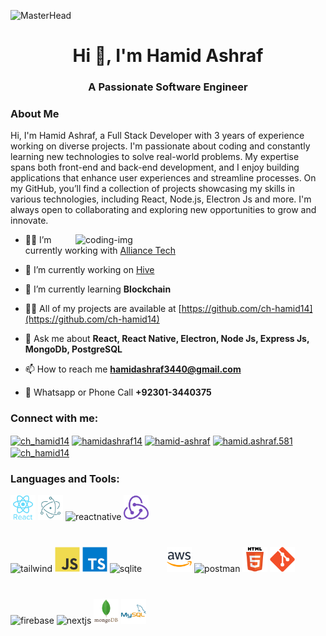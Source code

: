 ![MasterHead](https://indoanalytica.com/static/images/bannerr.gif)
<h1 align="center">Hi 👋, I'm Hamid Ashraf</h1>
<h3 align="center">A Passionate Software Engineer</h3>
<h3 align="left">About Me</h3>
<p>
  Hi, I'm Hamid Ashraf, a Full Stack Developer with 3 years of experience working on diverse projects. I'm passionate about coding and constantly learning new technologies to solve real-world problems. My expertise spans both front-end and back-end development, and I enjoy building applications that enhance user experiences and streamline processes. On my GitHub, you’ll find a collection of projects showcasing my skills in various technologies, including React, Node.js, Electron Js and more. I'm always open to collaborating and exploring new opportunities to grow and innovate.
</p>

<img align="right" alt="coding-img" width="400" src="https://user-images.githubusercontent.com/74038190/212749447-bfb7e725-6987-49d9-ae85-2015e3e7cc41.gif">



- 👨‍💻 I’m currently working with [Alliance Tech](https://alliancetechltd.com/)
- 🔭 I’m currently working on [Hive](https://hive-eight-rust.vercel.app/login)
- 🌱 I’m currently learning **Blockchain**

- 👨‍💻 All of my projects are available at [https://github.com/ch-hamid14](https://github.com/ch-hamid14)

- 💬 Ask me about **React, React Native, Electron, Node Js, Express Js, MongoDb, PostgreSQL**

- 📫 How to reach me **hamidashraf3440@gmail.com**
- 📱 Whatsapp or Phone Call **+92301-3440375**

<h3 align="left">Connect with me:</h3>
<p align="left">
<a href="https://twitter.com/ch_hamid14" target="blank"><img align="center" src="https://raw.githubusercontent.com/rahuldkjain/github-profile-readme-generator/master/src/images/icons/Social/twitter.svg" alt="ch_hamid14" height="30" width="40" /></a>
<a href="https://linkedin.com/in/hamidashraf14" target="blank"><img align="center" src="https://raw.githubusercontent.com/rahuldkjain/github-profile-readme-generator/master/src/images/icons/Social/linked-in-alt.svg" alt="hamidashraf14" height="30" width="40" /></a>
<a href="https://stackoverflow.com/users/hamid-ashraf" target="blank"><img align="center" src="https://raw.githubusercontent.com/rahuldkjain/github-profile-readme-generator/master/src/images/icons/Social/stack-overflow.svg" alt="hamid-ashraf" height="30" width="40" /></a>
<a href="https://fb.com/hamid.ashraf.581" target="blank"><img align="center" src="https://raw.githubusercontent.com/rahuldkjain/github-profile-readme-generator/master/src/images/icons/Social/facebook.svg" alt="hamid.ashraf.581" height="30" width="40" /></a>
<a href="https://instagram.com/ch_hamid14" target="blank"><img align="center" src="https://raw.githubusercontent.com/rahuldkjain/github-profile-readme-generator/master/src/images/icons/Social/instagram.svg" alt="ch_hamid14" height="30" width="40" /></a>
</p>

<h3 align="left">Languages and Tools:</h3>
<p align="left">
  <div style="display: flex; flex-wrap: wrap;">
    <div style="margin-right: 40px; margin-bottom: 40px;">
      <img src="https://raw.githubusercontent.com/devicons/devicon/master/icons/react/react-original-wordmark.svg" alt="react" width="40" height="40"/>
      <img src="https://raw.githubusercontent.com/devicons/devicon/master/icons/electron/electron-original.svg" alt="electron" width="40" height="40"/>
      <img src="https://reactnative.dev/img/header_logo.svg" alt="reactnative" width="40" height="40"/>
      <img src="https://raw.githubusercontent.com/devicons/devicon/master/icons/redux/redux-original.svg" alt="redux" width="40" height="40"/>
    </div>
    <div style="margin-right: 40px; margin-bottom: 40px;">
      <img src="https://www.vectorlogo.zone/logos/tailwindcss/tailwindcss-icon.svg" alt="tailwind" width="40" height="40"/>
      <img src="https://raw.githubusercontent.com/devicons/devicon/master/icons/javascript/javascript-original.svg" alt="javascript" width="40" height="40"/>
      <img src="https://raw.githubusercontent.com/devicons/devicon/master/icons/typescript/typescript-original.svg" alt="typescript" width="40" height="40"/>
      <img src="https://www.vectorlogo.zone/logos/sqlite/sqlite-icon.svg" alt="sqlite" width="40" height="40"/>
    </div>
    <div style="margin-right: 40px; margin-bottom: 40px;">
      <img src="https://raw.githubusercontent.com/devicons/devicon/master/icons/amazonwebservices/amazonwebservices-original-wordmark.svg" alt="aws" width="40" height="40"/>
      <img src="https://www.vectorlogo.zone/logos/getpostman/getpostman-icon.svg" alt="postman" width="40" height="40"/>
      <img src="https://raw.githubusercontent.com/devicons/devicon/master/icons/html5/html5-original-wordmark.svg" alt="html5" width="40" height="40"/>
      <img src="https://raw.githubusercontent.com/devicons/devicon/master/icons/git/git-original.svg" alt="git" width="40" height="40"/>
    </div>
    <div style="margin-right: 40px; margin-bottom: 40px;">
      <img src="https://www.vectorlogo.zone/logos/firebase/firebase-icon.svg" alt="firebase" width="40" height="40"/>
      <img src="https://cdn.worldvectorlogo.com/logos/nextjs-2.svg" alt="nextjs" width="40" height="40"/>
      <img src="https://raw.githubusercontent.com/devicons/devicon/master/icons/mongodb/mongodb-original-wordmark.svg" alt="mongodb" width="40" height="40"/>
      <img src="https://raw.githubusercontent.com/devicons/devicon/master/icons/mysql/mysql-original-wordmark.svg" alt="mysql" width="40" height="40"/>
    </div>
  </div>
</p>

